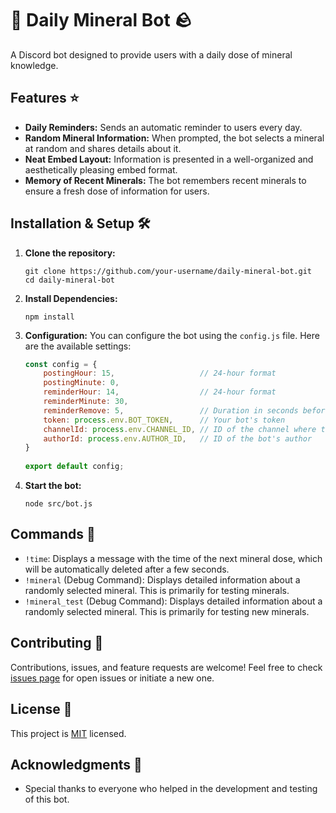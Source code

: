 # 💎 Daily Mineral Bot 🪨

A Discord bot designed to provide users with a daily dose of mineral knowledge. 

## Features ⭐️

- **Daily Reminders:** Sends an automatic reminder to users every day.
- **Random Mineral Information:** When prompted, the bot selects a mineral at random and shares details about it.
- **Neat Embed Layout:** Information is presented in a well-organized and aesthetically pleasing embed format.
- **Memory of Recent Minerals:** The bot remembers recent minerals to ensure a fresh dose of information for users.

## Installation & Setup 🛠️

1. **Clone the repository:**
    ```
    git clone https://github.com/your-username/daily-mineral-bot.git
    cd daily-mineral-bot
    ```

2. **Install Dependencies:**
    ```
    npm install
    ```

3. **Configuration:** You can configure the bot using the `config.js` file. Here are the available settings:
   ```javascript
   const config = {
       postingHour: 15,                   // 24-hour format
       postingMinute: 0,
       reminderHour: 14,                  // 24-hour format
       reminderMinute: 30,
       reminderRemove: 5,                 // Duration in seconds before the reminder is removed
       token: process.env.BOT_TOKEN,      // Your bot's token
       channelId: process.env.CHANNEL_ID, // ID of the channel where the bot should post
       authorId: process.env.AUTHOR_ID,   // ID of the bot's author
   }
        
   export default config;
   ```

4. **Start the bot:**
    ```
    node src/bot.js
    ```

## Commands 🤖

- `!time`: Displays a message with the time of the next mineral dose, which will be automatically deleted after a few seconds.
- `!mineral` (Debug Command): Displays detailed information about a randomly selected mineral. This is primarily for testing minerals.
- `!mineral_test` (Debug Command): Displays detailed information about a randomly selected mineral. This is primarily for testing new minerals.

## Contributing 🤝

Contributions, issues, and feature requests are welcome! Feel free to check [issues page](https://github.com/Star-Owl/daily-mineral-bot/issues) for open issues or initiate a new one. 

## License 📄

This project is [MIT](https://opensource.org/licenses/MIT) licensed.

## Acknowledgments 🙏

- Special thanks to everyone who helped in the development and testing of this bot.
